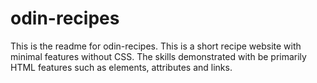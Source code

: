 # odin-recipes

This is the readme for odin-recipes. This is a short recipe website with
minimal features without CSS. The skills demonstrated with be primarily
HTML features such as elements, attributes and links.
